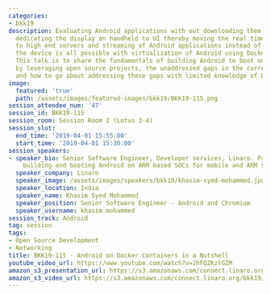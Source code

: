 ```yaml
---
categories:
- bkk19
description: Evaluating Android applications with out downloading them on the device,
  dedicating the display on handheld to UI thereby moving the real time data processing
  to high end servers and streaming of Android applications instead of running on
  the device is all possible with virtualization of Android using Docker Containers.
  This talk is to share the fundamentals of building Android to boot on Docker containers
  by leveraging open source projects, the unaddressed gaps in the current offering
  and how to go about addressing these gaps with limited knowledge of Docker containers.
image:
  featured: 'true'
  path: /assets/images/featured-images/bkk19/BKK19-115.png
session_attendee_num: '47'
session_id: BKK19-115
session_room: Session Room 2 (Lotus 3-4)
session_slot:
  end_time: '2019-04-01 15:55:00'
  start_time: '2019-04-01 15:30:00'
session_speakers:
- speaker_bio: Senior Software Engineer, Developer services, Linaro. Passionate about
    building and booting Android on ARM based SOCs for mobile and ARM servers.
  speaker_company: Linaro
  speaker_image: /assets/images/speakers/bkk19/khasim-syed-mohammed.jpg
  speaker_location: India
  speaker_name: Khasim Syed Mohammed
  speaker_position: Senior Software Engineer - Android and Chromium
  speaker_username: khasim.mohammed
session_track: Android
tag: session
tags:
- Open Source Development
- Networking
title: BKK19-115 - Android on Docker Containers in a Nutshell
youtube_video_url: https://www.youtube.com/watch?v=JhFQZKzlGZM
amazon_s3_presentation_url: https://s3.amazonaws.com/connect.linaro.org/bkk19/presentations/bkk19-115.pdf
amazon_s3_video_url: https://s3.amazonaws.com/connect.linaro.org/bkk19/videos/bkk19-115.mp4
---
```

